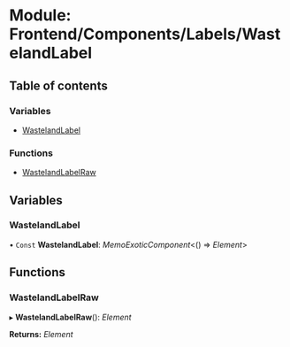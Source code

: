 # Module: Frontend/Components/Labels/WastelandLabel

## Table of contents

### Variables

- [WastelandLabel](frontend_components_labels_wastelandlabel.md#wastelandlabel)

### Functions

- [WastelandLabelRaw](frontend_components_labels_wastelandlabel.md#wastelandlabelraw)

## Variables

### WastelandLabel

• `Const` **WastelandLabel**: _MemoExoticComponent_<() => _Element_\>

## Functions

### WastelandLabelRaw

▸ **WastelandLabelRaw**(): _Element_

**Returns:** _Element_
